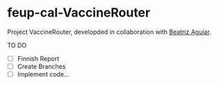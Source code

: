 # feup-cal-VaccineRouter


Project VaccineRouter, developded in collaboration with [Beatriz Aguiar](https://github.com/beatriz-ag).


TO DO
- [ ] Finnish Report
- [ ] Create Branches
- [ ] Implement code...
